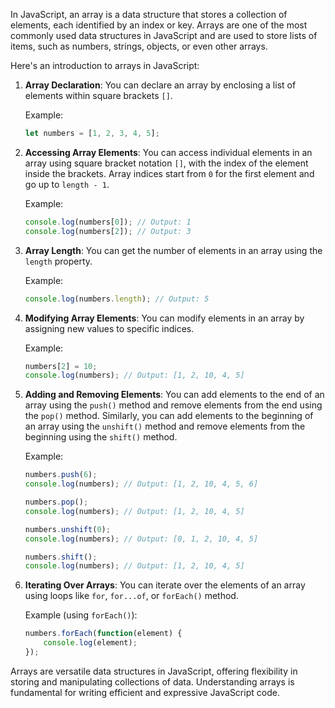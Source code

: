 In JavaScript, an array is a data structure that stores a collection of elements, each identified by an index or key. Arrays are one of the most commonly used data structures in JavaScript and are used to store lists of items, such as numbers, strings, objects, or even other arrays.

Here's an introduction to arrays in JavaScript:

1. **Array Declaration**:
   You can declare an array by enclosing a list of elements within square brackets `[]`.

   Example:
   ```javascript
   let numbers = [1, 2, 3, 4, 5];
   ```

2. **Accessing Array Elements**:
   You can access individual elements in an array using square bracket notation `[]`, with the index of the element inside the brackets. Array indices start from `0` for the first element and go up to `length - 1`.

   Example:
   ```javascript
   console.log(numbers[0]); // Output: 1
   console.log(numbers[2]); // Output: 3
   ```

3. **Array Length**:
   You can get the number of elements in an array using the `length` property.

   Example:
   ```javascript
   console.log(numbers.length); // Output: 5
   ```

4. **Modifying Array Elements**:
   You can modify elements in an array by assigning new values to specific indices.

   Example:
   ```javascript
   numbers[2] = 10;
   console.log(numbers); // Output: [1, 2, 10, 4, 5]
   ```

5. **Adding and Removing Elements**:
   You can add elements to the end of an array using the `push()` method and remove elements from the end using the `pop()` method. Similarly, you can add elements to the beginning of an array using the `unshift()` method and remove elements from the beginning using the `shift()` method.

   Example:
   ```javascript
   numbers.push(6);
   console.log(numbers); // Output: [1, 2, 10, 4, 5, 6]

   numbers.pop();
   console.log(numbers); // Output: [1, 2, 10, 4, 5]

   numbers.unshift(0);
   console.log(numbers); // Output: [0, 1, 2, 10, 4, 5]

   numbers.shift();
   console.log(numbers); // Output: [1, 2, 10, 4, 5]
   ```

6. **Iterating Over Arrays**:
   You can iterate over the elements of an array using loops like `for`, `for...of`, or `forEach()` method.

   Example (using `forEach()`):
   ```javascript
   numbers.forEach(function(element) {
       console.log(element);
   });
   ```

Arrays are versatile data structures in JavaScript, offering flexibility in storing and manipulating collections of data. Understanding arrays is fundamental for writing efficient and expressive JavaScript code.